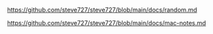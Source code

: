 

https://github.com/steve727/steve727/blob/main/docs/random.md

https://github.com/steve727/steve727/blob/main/docs/mac-notes.md


